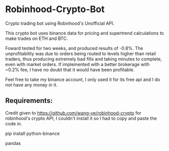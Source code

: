 # Robinhood-Crypto-Bot
Crypto trading bot using Robinhood's Unofficial API.

This crypto bot uses binance data for pricing and supertrend calculations to make trades on ETH and BTC.

Foward tested for two weeks, and produced results of -0.8%. The unprofitability was due to orders being routed to levels higher than retail traders, thus producing extremely bad fills and taking minutes to complete, even with market orders. If implemented with a better brokerage with ~0.2% fee, I have no doubt that it would have been profitable.

Feel free to take my binance account, I only used it for its free api and I do not have any money in it.

## Requirements:
Credit given to https://github.com/wang-ye/robinhood-crypto for robinhood's crypto API, I couldn't install it so I had to copy and paste the code in.

pip install python-binance

pandas

